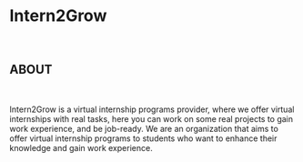 <h1>Intern2Grow</h1> <br>
<h2>ABOUT</h2><br>
<p>
  Intern2Grow is a virtual internship programs provider, where we offer virtual internships with real tasks, here you can work on some real projects to gain work experience, and be job-ready.
  We are an organization that aims to offer virtual internship programs to students who want to enhance their knowledge and gain work experience.
</p>
